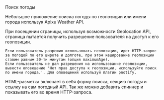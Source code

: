 Поиск погоды

Небольшое приложение поиска погоды по геопозиции или имени города используя
Apixu Weather API.

При посещении страницы, используя возможности Geolocation API, страница пытается
получить разрешение пользователя на доступ к его геопозиции.

    Если пользователь разрешил использовать геопозицию, идет HTTP-запрос за погодой по его широте и долготе, при этом кеширование геопозиции ставим равным 30-ти минутам (опция maximumAge).
    Если пользователь не дал разрешения на использование геопозиции, вывести оповещение 'Нет прав доступа к геопозиции, используйте поиск по имени города.'. Для оповещений используй плагин pnotify.

HTML-разметка включает в себя форму поиска, секцию погоды и ссылку на сам
погодный API. Так же можно добавить спиннер и показывать его во время
HTTP-запроса.
